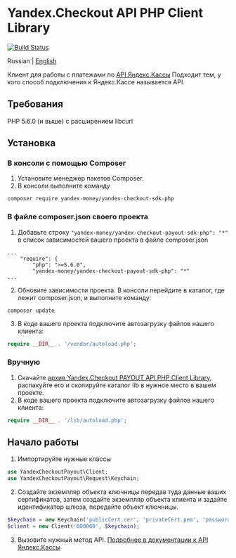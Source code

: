 # Yandex.Checkout API PHP Client Library

[![Build Status](https://travis-ci.org/pavel52rus/test_payout_sdk.svg?branch=master)](https://travis-ci.org/yandex-money/yandex-checkout-sdk-php)

Russian | [English](https://github.com/yandex-money/yandex-checkout-sdk-php/blob/master/README.en.md)

Клиент для работы с платежами по [API Яндекс.Кассы](https://kassa.yandex.ru/docs/checkout-api/)
Подходит тем, у кого способ подключения к Яндекс.Кассе называется API.

## Требования
PHP 5.6.0 (и выше) с расширением libcurl

## Установка
### В консоли с помощью Composer

1. Установите менеджер пакетов Composer.
2. В консоли выполните команду
```bash
composer require yandex-money/yandex-checkout-sdk-php
```

### В файле composer.json своего проекта
1. Добавьте строку `"yandex-money/yandex-checkout-payout-sdk-php": "*"` в список зависимостей вашего проекта в файле composer.json
```
...
    "require": {
        "php": ">=5.6.0",
        "yandex-money/yandex-checkout-payout-sdk-php": "*"
...
```
2. Обновите зависимости проекта. В консоли перейдите в каталог, где лежит composer.json, и выполните команду:
```bash
composer update
```
3. В коде вашего проекта подключите автозагрузку файлов нашего клиента:
```php
require __DIR__ . '/vendor/autoload.php';
```

### Вручную

1. Скачайте [архив Yandex.Checkout PAYOUT API PHP Client Library](https://github.com/yandex-money/yandex-checkout-payout-sdk-php/archive/master.zip), распакуйте его и скопируйте каталог lib в нужное место в вашем проекте.
2. В коде вашего проекта подключите автозагрузку файлов нашего клиента:
```php
require __DIR__ . '/lib/autoload.php'; 
```

## Начало работы

1. Импортируйте нужные классы
```php
use YandexCheckoutPayout\Client;
use YandexCheckoutPayout\Request\Keychain;
```
2. Создайте экземпляр объекта ключницы передав туда данные ваших сертификатов, затем создайте экземпляр объекта клиента и задайте идентификатор шлюза, передайте объект ключницы.
```php
$keychain = new Keychain('publicCert.cer', 'privateCert.pem', 'password');
$client = new Client('000000', $keychain);
```
3. Вызовите нужный метод API. [Подробнее в документации к API Яндекс.Кассы](https://kassa.yandex.ru/)

